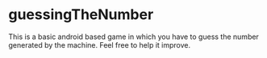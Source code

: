 # guessingTheNumber
This is a basic android based game in which you have to guess the number generated by the machine.
Feel free to help it improve.
